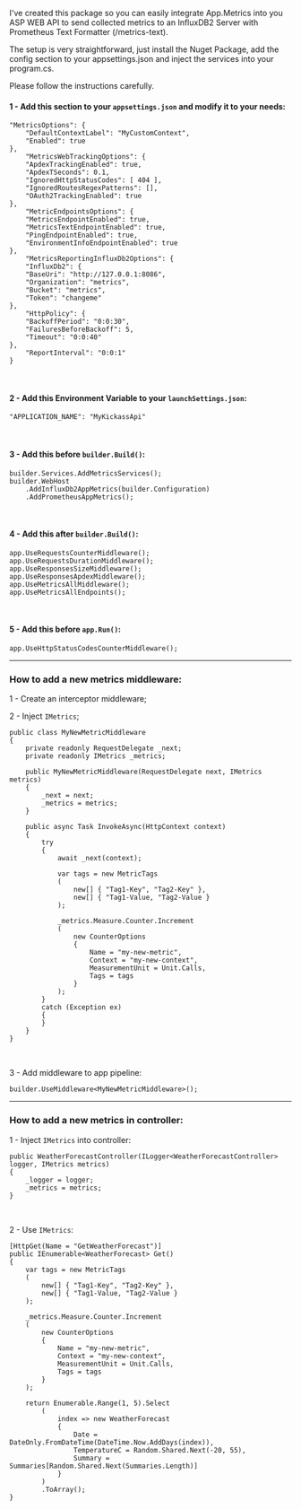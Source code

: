 I've created this package so you can easily integrate App.Metrics into you ASP WEB API to send collected metrics to an InfluxDB2 Server with Prometheus Text Formatter (/metrics-text). 

The setup is very straightforward, just install the Nuget Package, add the config section to your appsettings.json and inject the services into your program.cs. 

Please follow the instructions carefully.

#### 1 - Add this section to your ```appsettings.json``` and modify it to your needs:

```
"MetricsOptions": {
    "DefaultContextLabel": "MyCustomContext",
    "Enabled": true
},
    "MetricsWebTrackingOptions": {
    "ApdexTrackingEnabled": true,
    "ApdexTSeconds": 0.1,
    "IgnoredHttpStatusCodes": [ 404 ],
    "IgnoredRoutesRegexPatterns": [],
    "OAuth2TrackingEnabled": true
},
    "MetricEndpointsOptions": {
    "MetricsEndpointEnabled": true,
    "MetricsTextEndpointEnabled": true,
    "PingEndpointEnabled": true,
    "EnvironmentInfoEndpointEnabled": true
},
    "MetricsReportingInfluxDb2Options": {
    "InfluxDb2": {
    "BaseUri": "http://127.0.0.1:8086",
    "Organization": "metrics",
    "Bucket": "metrics",
    "Token": "changeme"
},
    "HttpPolicy": {
    "BackoffPeriod": "0:0:30",
    "FailuresBeforeBackoff": 5,
    "Timeout": "0:0:40"
},
    "ReportInterval": "0:0:1"
}
```

<br>

#### 2 - Add this Environment Variable to your ```launchSettings.json```:
```
"APPLICATION_NAME": "MyKickassApi"
```

<br>

#### 3 - Add this before ```builder.Build()```:
```
builder.Services.AddMetricsServices();
builder.WebHost
    .AddInfluxDb2AppMetrics(builder.Configuration)
    .AddPrometheusAppMetrics();
```

<br>

#### 4 - Add this after ```builder.Build()```:
```
app.UseRequestsCounterMiddleware();
app.UseRequestsDurationMiddleware();
app.UseResponsesSizeMiddleware();
app.UseResponsesApdexMiddleware();
app.UseMetricsAllMiddleware();
app.UseMetricsAllEndpoints();
```

<br>

#### 5 - Add this before ```app.Run()```:
```
app.UseHttpStatusCodesCounterMiddleware();
```

---


### How to add a new metrics middleware:

1 - Create an interceptor middleware;

2 - Inject ```IMetrics```;

```
public class MyNewMetricMiddleware
{
    private readonly RequestDelegate _next;
    private readonly IMetrics _metrics;

    public MyNewMetricMiddleware(RequestDelegate next, IMetrics metrics)
    {
        _next = next;
        _metrics = metrics;
    }

    public async Task InvokeAsync(HttpContext context)
    {
        try
        {
            await _next(context);

            var tags = new MetricTags
            (
                new[] { "Tag1-Key", "Tag2-Key" },
                new[] { "Tag1-Value, "Tag2-Value }
            );

            _metrics.Measure.Counter.Increment
            (
                new CounterOptions
                {
                    Name = "my-new-metric",
                    Context = "my-new-context",
                    MeasurementUnit = Unit.Calls,
                    Tags = tags
                }
            );
        }
        catch (Exception ex)
        {
        }
    }
}
```

<br>

3 - Add middleware to app pipeline:
```
builder.UseMiddleware<MyNewMetricMiddleware>();
```

---

### How to add a new metrics in controller:
1 - Inject ```IMetrics``` into controller:

```
public WeatherForecastController(ILogger<WeatherForecastController> logger, IMetrics metrics)
{
    _logger = logger;
    _metrics = metrics;
}
```

<br>

2 - Use ```IMetrics```:
```
[HttpGet(Name = "GetWeatherForecast")]
public IEnumerable<WeatherForecast> Get()
{
    var tags = new MetricTags
    (
        new[] { "Tag1-Key", "Tag2-Key" },
        new[] { "Tag1-Value, "Tag2-Value }
    );
    
    _metrics.Measure.Counter.Increment
    (
        new CounterOptions
        {
            Name = "my-new-metric",
            Context = "my-new-context",
            MeasurementUnit = Unit.Calls,
            Tags = tags
        }
    );

    return Enumerable.Range(1, 5).Select
        (
            index => new WeatherForecast
            {
                Date = DateOnly.FromDateTime(DateTime.Now.AddDays(index)),
                TemperatureC = Random.Shared.Next(-20, 55),
                Summary = Summaries[Random.Shared.Next(Summaries.Length)]
            }
        )
        .ToArray();
}
```
